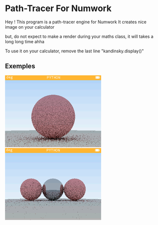 # Path-Tracer For Numwork #

Hey ! This program is a path-tracer engine for Numwork
It creates nice image on your calculator

but, do not expect to make a render during your
maths class, it will takes a long long time ahha

To use it on your calculator, remove the last line "kandinsky.display()"

## Exemples ## 

![img](outputs/1.PNG)
![img](outputs/2.PNG)